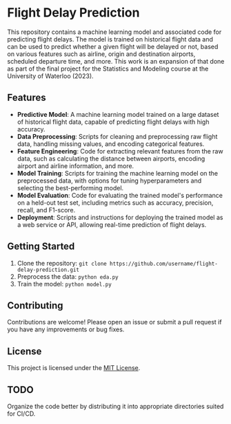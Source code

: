 # Flight Delay Prediction

This repository contains a machine learning model and associated code for predicting flight delays. The model is trained on historical flight data and can be used to predict whether a given flight will be delayed or not, based on various features such as airline, origin and destination airports, scheduled departure time, and more. This work is an expansion of that done as part of the final project for the Statistics and Modeling course at the University of Waterloo (2023).

## Features

- **Predictive Model**: A machine learning model trained on a large dataset of historical flight data, capable of predicting flight delays with high accuracy.
- **Data Preprocessing**: Scripts for cleaning and preprocessing raw flight data, handling missing values, and encoding categorical features.
- **Feature Engineering**: Code for extracting relevant features from the raw data, such as calculating the distance between airports, encoding airport and airline information, and more.
- **Model Training**: Scripts for training the machine learning model on the preprocessed data, with options for tuning hyperparameters and selecting the best-performing model.
- **Model Evaluation**: Code for evaluating the trained model's performance on a held-out test set, including metrics such as accuracy, precision, recall, and F1-score.
- **Deployment**: Scripts and instructions for deploying the trained model as a web service or API, allowing real-time prediction of flight delays.

## Getting Started

1. Clone the repository: `git clone https://github.com/username/flight-delay-prediction.git`
2. Preprocess the data: `python eda.py`
3. Train the model: `python model.py`


## Contributing

Contributions are welcome! Please open an issue or submit a pull request if you have any improvements or bug fixes.

## License

This project is licensed under the [MIT License](LICENSE).

## TODO
Organize the code better by distributing it into appropriate directories suited for CI/CD.